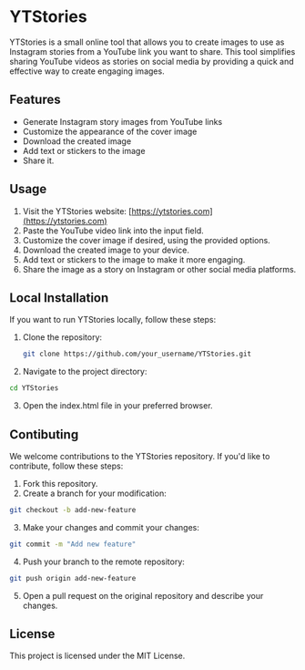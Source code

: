 # YTStories

YTStories is a small online tool that allows you to create images to use as Instagram stories from a YouTube link you want to share. This tool simplifies sharing YouTube videos as stories on social media by providing a quick and effective way to create engaging images.

## Features

- Generate Instagram story images from YouTube links
- Customize the appearance of the cover image
- Download the created image
- Add text or stickers to the image
- Share it.

## Usage

1. Visit the YTStories website: [https://ytstories.com](https://ytstories.com)
2. Paste the YouTube video link into the input field.
3. Customize the cover image if desired, using the provided options.
4. Download the created image to your device.
5. Add text or stickers to the image to make it more engaging.
6. Share the image as a story on Instagram or other social media platforms.

## Local Installation

If you want to run YTStories locally, follow these steps:

1. Clone the repository:

   ```bash
   git clone https://github.com/your_username/YTStories.git
   ```
   
2. Navigate to the project directory:

  ```bash
  cd YTStories
  ```
  
3. Open the index.html file in your preferred browser.

## Contibuting
We welcome contributions to the YTStories repository. If you'd like to contribute, follow these steps:

1. Fork this repository.
2. Create a branch for your modification:

  ```bash
  git checkout -b add-new-feature
  ```

3. Make your changes and commit your changes:

  ```bash
  git commit -m "Add new feature"
  ```

4. Push your branch to the remote repository:

  ```bash
  git push origin add-new-feature
  ```

5. Open a pull request on the original repository and describe your changes.

## License
This project is licensed under the MIT License.
